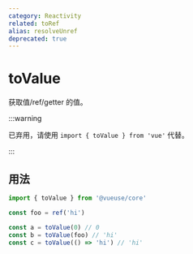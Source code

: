 ```yaml
---
category: Reactivity
related: toRef
alias: resolveUnref
deprecated: true
---
```


# toValue

获取值/ref/getter 的值。

:::warning

已弃用，请使用 `import { toValue } from 'vue'` 代替。

:::

## 用法

```ts
import { toValue } from '@vueuse/core'

const foo = ref('hi')

const a = toValue(0) // 0
const b = toValue(foo) // 'hi'
const c = toValue(() => 'hi') // 'hi'
```
